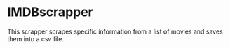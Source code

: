 ﻿# IMDBscrapper
This scrapper scrapes specific information from a list of movies and saves them into a csv file.
